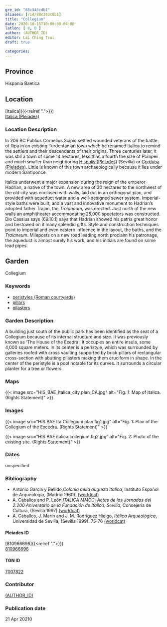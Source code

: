 ```yaml
---
gre_id: "88c343cdb1"
aliases: [/id/88c343cdb1]
title: "Collegium"
date: 2020-10-15T10:00:00-04:00
latlon: [ 0, 0 ]
author: (AUTHOR_ID)
editor: Lai Ching Tsui
draft: true

categories:
---
```


## Province
Hispania Baetica

<!--### Province Description-->

<!-- DESCRIPTION -->


## Location

[Italica]({{<relref ".">}}) \
[Italica (Pleiades)](https://pleiades.stoa.org/places/256231)

### Location Description

In 206 BC Publius Cornelius Scipio settled wounded veterans of the battle of Ilipa in an existing Turdentanian town which he renamed Italica to remind the settlers and their descendants of their origins.  Three centuries later, it was still a town of some 14 hectares, less than a fourth the size of Pompeii and much smaller than neighboring [Hispalis (Pleiades)](https://pleiades.stoa.org/places/256210) (Sevilla) or [Corduba (Pleiades)](https://pleiades.stoa.org/places/256128).  Little is known of this town archaeologically because it lies under modern Santiponce.

Italica underwent a major expansion during the reign of the emperor Hadrian, a native of the town. A new area of 30 hectares to the northwest of the old city was enclosed with walls, laid out in an orthogonal plan, and provided with aqueduct water and a well-designed sewer system. Imperial-style baths were built, and a vast and innovative monument to Hadrian’s adopted father Trajan, the *Traianeum*, was erected.  Just north of the new walls an amphitheater accommodating 25,000 spectators was constructed. Dio Cassius says (69.10.1) says that Hadrian showed his patria great honor and bestowed on it many splendid gifts. Style and construction techniques point to imperial and even eastern influence in the layout, the baths, and the *Traianeum*.  Mileposts on a new road leading north proclaim his patronage, the aqueduct is almost surely his work, and his initials are found on some lead pipes.

## Garden

Collegium

### Keywords

- [peristyles (Roman courtyards)](http://vocab.getty.edu/page/aat/300004029)
- [pillars](http://vocab.getty.edu/page/aat/300264605)
- [pilasters](http://vocab.getty.edu/page/aat/300002737)



### Garden Description

A building just south of the public park has been identified as the seat of a Collegium because of its internal structure and size. It was previously known as ‘The House of the Exedra.’ It occupies an entire insula, some 4,000 square meters. In its center is a peristyle, which was surrounded by galleries roofed with cross vaulting supported by brick pillars of rectangular cross-section with abutting pilasters making them cruciform in shape. In the center of the peristyle is a pool notable for its curves. It surrounds a circular planter for a tree or flowers.

### Maps

{{< image src="HIS_BAE_Italica_city plan_CA.jpg" alt="Fig. 1: Map of Italica. (Rights Statement)" >}}

### Images


{{< image src="HIS BAE Ita Collegium plan fig1.jpg" alt="Fig. 1: Plan of the Collegium of the Excedra. (Rights Statement)" >}}

{{< image src="HIS BAE italica collegium fig2.jpg" alt="Fig. 2: Photo of the existing site. (Rights Statement)" >}}


### Dates

unspecified

### Bibliography
* Antonio Garcia y Bellido,*Colonia aelia augusta Italica*, Instituto Español de Arqueologia, (Madrid 1960). [(worldcat)](http://www.worldcat.org/oclc/882602957)
* A. Caballos and P. León,*ITALICA MMCC: Actas de las Jornadas del 2.200 Aniversario de la Fundación de Itálica, Sevilla*, Consejeria de Cultura, (Sevilla 1997).[(worldcat)](http://www.worldcat.org/oclc/638777432)
* A. Caballos, J. Marín and J. M. Rodríguez Hielgo, *Itálica Arqueológica*, Universidad de Sevilla, (Sevilla 1999). 75-76 [(worldcat)](http://www.worldcat.org/oclc/916989580)


<!--#### Periodo ID-->

<!-- [PERIODO_ID](https://pleiades.stoa.org/places/PLEIADES_ID) -->

#### Pleiades ID
[810966696]{{<relref ".">}}) \
[810966696](https://pleiades.stoa.org/places/810966696)

#### TGN ID
[7007822](http://vocab.getty.edu/page/tgn/7007822)

### Contributor
[(AUTHOR_ID)](link) <!-- - (ORCID: [xxx](link)) -->

### Publication date

21 Apr 20210